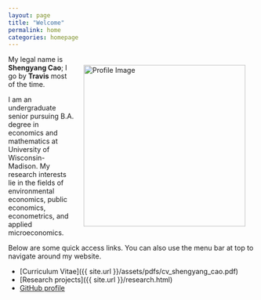 ```yaml
---
layout: page
title: "Welcome"
permalink: home
categories: homepage
---
```


<img alt="Profile Image"
  src="{{ site.baseurl }}/assets/images/avatar.jpg"
  height="330"
  width="330"
  align="right"
  hspace="20"
  vspace="20">

My legal name is **Shengyang Cao**; I go by **Travis** most of the time.

I am an undergraduate senior pursuing B.A. degree in economics and mathematics at University of Wisconsin-Madison. My research interests lie in the fields of environmental economics, public economics, econometrics, and applied microeconomics.

Below are some quick access links. You can also use the menu bar at top to navigate around my website.

* [Curriculum Vitae]({{ site.url }}/assets/pdfs/cv_shengyang_cao.pdf)
* [Research projects]({{ site.url }}/research.html)
* [GitHub profile](https://github.com/scaotravis/)
